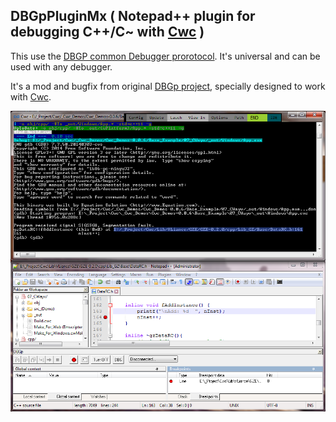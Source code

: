 ## DBGpPluginMx ( Notepad++ plugin for debugging C++/C~ with [Cwc](https://github.com/VLiance/Cwc) )
This use the [DBGP common Debugger prorotocol](https://xdebug.org/docs-dbgp.php). It's universal and can be used with any debugger.

It's a mod and bugfix from original [DBGp project](https://sourceforge.net/projects/npp-plugins/files/DBGP%20Plugin/), specially designed to work with [Cwc](https://github.com/VLiance/Cwc).

[![Screen Shot](doc/CwcDbg.png)](https://github.com/VLiance/Cwc)
